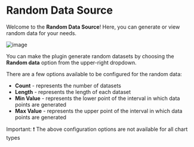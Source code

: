 # Random Data Source

Welcome to the **Random Data Source**! Here, you can generate or view random data for your needs.

![image](https://github.com/user-attachments/assets/6912a1ef-026d-4a56-98de-6411879ee7c4)

You can make the plugin generate random datasets by choosing the **Random data** option from the upper-right dropdown.

There are a few options available to be configured for the random data:
+ **Count** - represents the number of datasets
+ **Length** - represents the length of each dataset
+ **Min Value** - represents the lower point of the interval in which data points are generated
+ **Max Value** - represents the upper point of the interval in which data points are generated

 Important: ❗ The above configuration options are not available for all chart types
